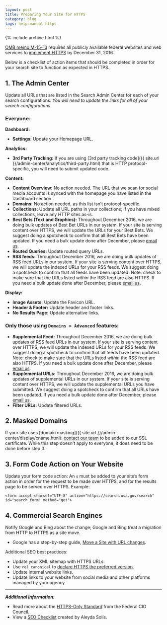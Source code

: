 ```yaml
---
layout: post
title: Preparing Your Site for HTTPS
category: blog
tags: help-manual https
---
```


{% include archive.html %}

[OMB memo M-15-13](https://https.cio.gov/) requires all publicly available federal websites and web services to [implement HTTPS](https://www.digitalgov.gov/2015/07/21/an-introduction-to-https-by-18f-and-digitalgov-university/) by December 31, 2016.

Below is a checklist of action items that should be completed in order for your search site to function as expected in HTTPS.

## 1. The Admin Center

Update all URLs that are listed in the Search Admin Center for each of your search configurations. *You will need to update the links for all of your search configurations.*

### Everyone:

**Dashboard:**

* **Settings:** Update your Homepage URL.

**Analytics:**

* **3rd Party Tracking:** If you are using [3rd party tracking code]({{ site.url }}/admin-center/analytics/third-party.html) that is HTTP protocol-specific, you will need to submit updated code.

**Content:**

* **Content Overview:** No action needed. The URL that we scan for social media accounts is synced with the homepage you have listed in the Dashboard section.
* **Domains:** No action needed, as this list isn’t protocol-specific.
* **Collections:** Update all URL paths in your collections; if you have mixed collections, leave any HTTP sites as-is.
* **Best Bets (Text and Graphics):** Throughout December 2016, we are doing bulk updates of Best Bet URLs in our system. If your site is serving content over HTTPS, we will update the URLs for your Best Bets. We suggest doing a spotcheck to confirm that all Best Bets have been updated. If you need a bulk update done after December, please [email us](mailto:search@support.digitalgov.gov).
* **Routed Queries:** Update routed query URLs.
* **RSS feeds:** Throughout December 2016, we are doing bulk updates of RSS feed URLs in our system. If your site is serving content over HTTPS, we will update the indexed URLs for your RSS feeds. We suggest doing a spotcheck to confirm that all feeds have been updated. Note: check to make sure that the URLs listed *within* the RSS feed are also HTTPS. If you need a bulk update done after December, please [email us](mailto:search@support.digitalgov.gov).

**Display:**

* **Image Assets:** Update the Favicon URL.
* **Header & Footer:** Update header and footer links.
* **No Results Page:** Update alternative links.


### Only those using `Domains > Advanced` features:

* **Supplemental Feed:** Throughout December 2016, we are doing bulk updates of RSS feed URLs in our system. If your site is serving content over HTTPS, we will update the indexed URLs for your RSS feeds. We suggest doing a spotcheck to confirm that all feeds have been updated. Note: check to make sure that the URLs listed *within* the RSS feed are also HTTPS. If you need a bulk update done after December, please [email us](mailto:search@support.digitalgov.gov).
* **Supplemental URLs:** Throughout December 2016, we are doing bulk updates of supplemental URLs in our system. If your site is serving content over HTTPS, we will update the supplemental URLs you have submitted. We suggest doing a spotcheck to confirm that all URLs have been updated. If you need a bulk update done after December, please [email us](mailto:search@support.digitalgov.gov).
* **Filter URLs:** Update filtered URLs.


## 2. Masked Domains

If your site uses [domain masking]({{ site.url }}/admin-center/display/cname.html): [contact our team](mailto:search@support.digitalgov.gov) to be added to our SSL certificate. While this step doesn't apply to everyone, it does need to be done before step 3.


## 3. Form Code Action on Your Website

Update your form code action: An `s` must be added to your site’s form action in order for the request to be made over HTTPS, and for the results page to be served over HTTPS. Example:

```<form accept-charset="UTF-8" action="https://search.usa.gov/search" id="search_form" method="get">```

## 4. Commercial Search Engines

Notify Google and Bing about the change; Google and Bing treat a migration from HTTP to HTTPS as a site move. 

* Google has a step-by-step guide, [Move a Site with URL changes](https://support.google.com/webmasters/answer/6033049). 
<!-- * For Bing, review [How to Use the Site Move tool](https://www.bing.com/webmaster/help/how-to-use-the-site-move-tool-bb8f5112). -->

Additional SEO best practices:

* Update your XML sitemap with HTTPS URLs.
* Use `rel canonical` to [declare HTTPS the preferred version](https://support.google.com/webmasters/answer/139066?hl=en#https).
* Update internal website links.
* Update links to your website from social media and other platforms managed by your agency.


----

***Additional Information:*** 

* Read more about the [HTTPS-Only Standard](https://https.cio.gov/) from the Federal CIO Council.
* View a [SEO Checklist](https://docs.google.com/spreadsheets/d/1XB26X_wFoBBlQEqecj7HB79hQ7DTLIPo97SS5irwsK8/edit#gid=1975121463)  created by Aleyda Solís.

